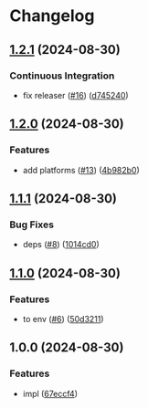 # Changelog

## [1.2.1](https://github.com/shiron-dev/mc-server/compare/velocity-v1.2.0...velocity-v1.2.1) (2024-08-30)


### Continuous Integration

* fix releaser ([#16](https://github.com/shiron-dev/mc-server/issues/16)) ([d745240](https://github.com/shiron-dev/mc-server/commit/d745240905c0070936589bb9a2a0aae12ef5c122))

## [1.2.0](https://github.com/shiron-dev/mc-server/compare/velocity-v1.1.1...velocity-v1.2.0) (2024-08-30)


### Features

* add platforms ([#13](https://github.com/shiron-dev/mc-server/issues/13)) ([4b982b0](https://github.com/shiron-dev/mc-server/commit/4b982b06f719ddb28d2c5ae5cfc7da859099e67a))

## [1.1.1](https://github.com/shiron-dev/mc-server/compare/velocity-v1.1.0...velocity-v1.1.1) (2024-08-30)


### Bug Fixes

* deps ([#8](https://github.com/shiron-dev/mc-server/issues/8)) ([1014cd0](https://github.com/shiron-dev/mc-server/commit/1014cd0f888dc4cb5f8b6def9e726519af15ce9a))

## [1.1.0](https://github.com/shiron-dev/mc-server/compare/velocity-v1.0.0...velocity-v1.1.0) (2024-08-30)


### Features

* to env ([#6](https://github.com/shiron-dev/mc-server/issues/6)) ([50d3211](https://github.com/shiron-dev/mc-server/commit/50d3211656513c4e22a98715039eb2238cf3d5e7))

## 1.0.0 (2024-08-30)


### Features

* impl ([67eccf4](https://github.com/shiron-dev/mc-server/commit/67eccf4fa7dfbc054733752d4b95b9220124fb16))
